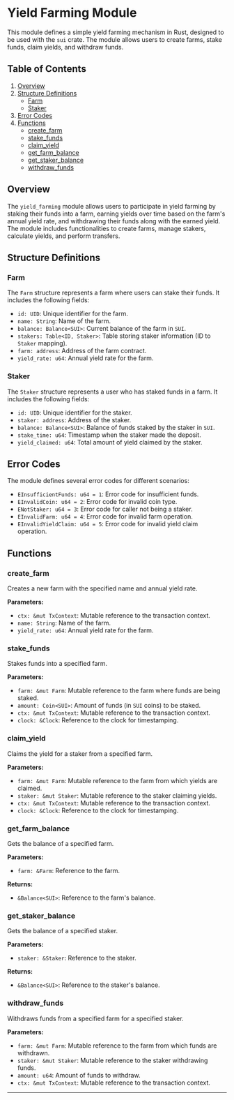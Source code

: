 # Yield Farming Module

This module defines a simple yield farming mechanism in Rust, designed to be used with the `sui` crate. The module allows users to create farms, stake funds, claim yields, and withdraw funds.

## Table of Contents
1. [Overview](#overview)
2. [Structure Definitions](#structure-definitions)
    - [Farm](#farm)
    - [Staker](#staker)
3. [Error Codes](#error-codes)
4. [Functions](#functions)
    - [create_farm](#create_farm)
    - [stake_funds](#stake_funds)
    - [claim_yield](#claim_yield)
    - [get_farm_balance](#get_farm_balance)
    - [get_staker_balance](#get_staker_balance)
    - [withdraw_funds](#withdraw_funds)

## Overview
The `yield_farming` module allows users to participate in yield farming by staking their funds into a farm, earning yields over time based on the farm's annual yield rate, and withdrawing their funds along with the earned yield. The module includes functionalities to create farms, manage stakers, calculate yields, and perform transfers.

## Structure Definitions

### Farm
The `Farm` structure represents a farm where users can stake their funds. It includes the following fields:
- `id: UID`: Unique identifier for the farm.
- `name: String`: Name of the farm.
- `balance: Balance<SUI>`: Current balance of the farm in `SUI`.
- `stakers: Table<ID, Staker>`: Table storing staker information (ID to `Staker` mapping).
- `farm: address`: Address of the farm contract.
- `yield_rate: u64`: Annual yield rate for the farm.

### Staker
The `Staker` structure represents a user who has staked funds in a farm. It includes the following fields:
- `id: UID`: Unique identifier for the staker.
- `staker: address`: Address of the staker.
- `balance: Balance<SUI>`: Balance of funds staked by the staker in `SUI`.
- `stake_time: u64`: Timestamp when the staker made the deposit.
- `yield_claimed: u64`: Total amount of yield claimed by the staker.

## Error Codes
The module defines several error codes for different scenarios:
- `EInsufficientFunds: u64 = 1`: Error code for insufficient funds.
- `EInvalidCoin: u64 = 2`: Error code for invalid coin type.
- `ENotStaker: u64 = 3`: Error code for caller not being a staker.
- `EInvalidFarm: u64 = 4`: Error code for invalid farm operation.
- `EInvalidYieldClaim: u64 = 5`: Error code for invalid yield claim operation.

## Functions

### create_farm
Creates a new farm with the specified name and annual yield rate.

**Parameters:**
- `ctx: &mut TxContext`: Mutable reference to the transaction context.
- `name: String`: Name of the farm.
- `yield_rate: u64`: Annual yield rate for the farm.

### stake_funds
Stakes funds into a specified farm.

**Parameters:**
- `farm: &mut Farm`: Mutable reference to the farm where funds are being staked.
- `amount: Coin<SUI>`: Amount of funds (in `SUI` coins) to be staked.
- `ctx: &mut TxContext`: Mutable reference to the transaction context.
- `clock: &Clock`: Reference to the clock for timestamping.

### claim_yield
Claims the yield for a staker from a specified farm.

**Parameters:**
- `farm: &mut Farm`: Mutable reference to the farm from which yields are claimed.
- `staker: &mut Staker`: Mutable reference to the staker claiming yields.
- `ctx: &mut TxContext`: Mutable reference to the transaction context.
- `clock: &Clock`: Reference to the clock for timestamping.

### get_farm_balance
Gets the balance of a specified farm.

**Parameters:**
- `farm: &Farm`: Reference to the farm.

**Returns:**
- `&Balance<SUI>`: Reference to the farm's balance.

### get_staker_balance
Gets the balance of a specified staker.

**Parameters:**
- `staker: &Staker`: Reference to the staker.

**Returns:**
- `&Balance<SUI>`: Reference to the staker's balance.

### withdraw_funds
Withdraws funds from a specified farm for a specified staker.

**Parameters:**
- `farm: &mut Farm`: Mutable reference to the farm from which funds are withdrawn.
- `staker: &mut Staker`: Mutable reference to the staker withdrawing funds.
- `amount: u64`: Amount of funds to withdraw.
- `ctx: &mut TxContext`: Mutable reference to the transaction context.

---
